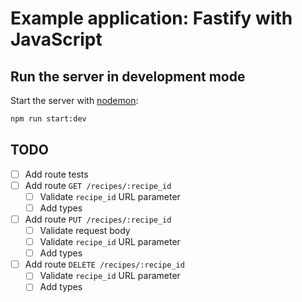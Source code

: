 # Example application: Fastify with JavaScript

## Run the server in development mode

Start the server with [nodemon](https://www.npmjs.com/package/nodemon):

```bash
npm run start:dev
```

## TODO

- [ ] Add route tests
- [ ] Add route `GET /recipes/:recipe_id`
  - [ ] Validate `recipe_id` URL parameter
  - [ ] Add types
- [ ] Add route `PUT /recipes/:recipe_id`
  - [ ] Validate request body
  - [ ] Validate `recipe_id` URL parameter
  - [ ] Add types
- [ ] Add route `DELETE /recipes/:recipe_id`
  - [ ] Validate `recipe_id` URL parameter
  - [ ] Add types
